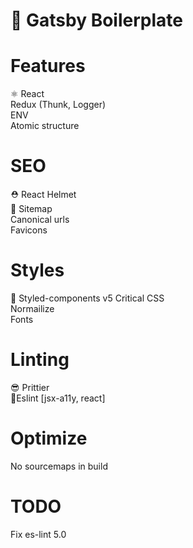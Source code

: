 # 🐣 Gatsby Boilerplate

# Features

⚛ React  
Redux (Thunk, Logger)  
ENV  
Atomic structure

# SEO

⛑ React Helmet  
🎯 Sitemap  
Canonical urls  
Favicons

# Styles

💅 Styled-components v5
Critical CSS  
Normailize  
Fonts

# Linting

😎 Prittier  
👮‍ Eslint [jsx-a11y, react]

# Optimize

No sourcemaps in build

# TODO

Fix es-lint 5.0

